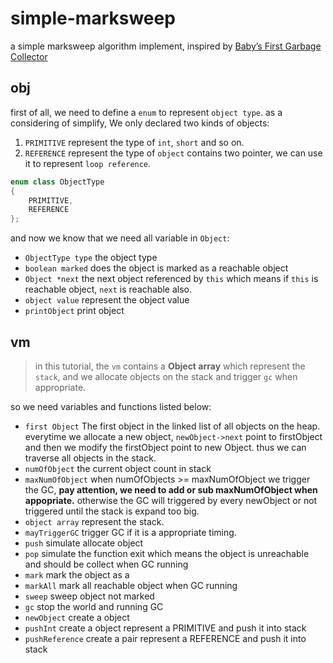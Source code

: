 # simple-marksweep

a simple marksweep algorithm implement, inspired by [Baby’s First Garbage Collector](http://journal.stuffwithstuff.com/2013/12/08/babys-first-garbage-collector/)

## obj

first of all, we need to define a `enum` to represent `object type`.
as a considering of simplify, We only declared two kinds of objects:

1. `PRIMITIVE` represent the type of `int`, `short` and so on.
2. `REFERENCE` represent the type of `object` contains two pointer, we can use it to represent `loop reference`.

```c++
enum class ObjectType
{
	PRIMITIVE,
	REFERENCE
};
```

and now we know that we need all variable in `Object`:

- `ObjectType type` the object type
- `boolean marked` does the object is marked as a reachable object
- `Object *next` the next object referenced by `this` which means if `this` is reachable object, `next` is reachable also.
- `object value` represent the object value
- `printObject` print object

## vm

> in this tutorial, the `vm` contains a **Object array** which represent the `stack`, and we allocate objects on the stack and trigger `gc` when appropriate.

so we need variables and functions listed below:

- `first Object` The first object in the linked list of all objects on the heap. everytime we allocate a new object, `newObject->next` point to firstObject and then we modify the firstObject point to new Object. thus we can traverse all objects in the stack.
- `numOfObject` the current object count in stack
- `maxNumOfObject` when numOfObjects >= maxNumOfObject we trigger the GC, **pay attention, we need to add or sub maxNumOfObject when appopriate.** otherwise the GC will triggered by every newObject or not triggered until the stack is expand too big.
- `object array` represent the stack.
- `mayTriggerGC` trigger GC if it is a appropriate timing.
- `push` simulate allocate object
- `pop` simulate the function exit which means the object is unreachable and should be collect when GC running
- `mark` mark the object as a 
- `markAll` mark all reachable object when GC running
- `sweep` sweep object not marked
- `gc` stop the world and running GC
- `newObject` create a object
- `pushInt` create a object represent a PRIMITIVE and push it into stack
- `pushReference` create a pair represent a REFERENCE and push it into stack





































